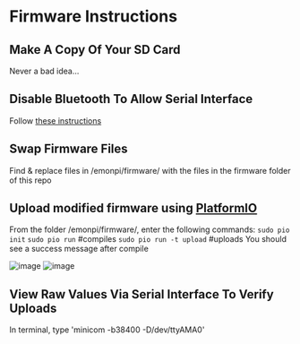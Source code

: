 # Firmware Instructions

## Make A Copy Of Your SD Card
Never a bad idea...

## Disable Bluetooth To Allow Serial Interface
Follow [these instructions](https://scribles.net/disabling-bluetooth-on-raspberry-pi/#02)

## Swap Firmware Files
Find & replace files in /emonpi/firmware/ with the files in the firmware folder of this repo

## Upload modified firmware using [PlatformIO](https://docs.platformio.org/en/latest/userguide/cmd_run.html)
From the folder /emonpi/firmware/, enter the following commands: 
`sudo pio init`
`sudo pio run` #compiles
`sudo pio run -t upload` #uploads
You should see a success message after compile 

![image](https://user-images.githubusercontent.com/8934290/54469486-d7cf7380-4755-11e9-91e9-2bc8a0cce5cd.png)
![image](https://user-images.githubusercontent.com/8934290/54469543-896ea480-4756-11e9-9186-f154ee11eaa2.png)


## View Raw Values Via Serial Interface To Verify Uploads
In terminal, type
'minicom -b38400 -D/dev/ttyAMA0'
